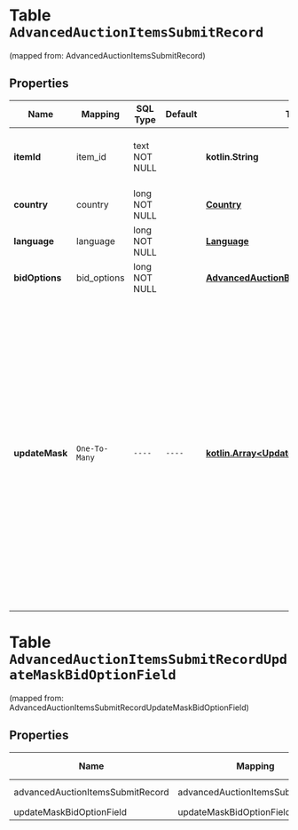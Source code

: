 
# Table `AdvancedAuctionItemsSubmitRecord`
(mapped from: AdvancedAuctionItemsSubmitRecord)

## Properties
Name | Mapping | SQL Type | Default | Type | Description | Notes
---- | ------- | -------- | ------- | ---- | ----------- | -----
**itemId** | item_id | text NOT NULL |  | **kotlin.String** | The catalog retail item id in the merchant namespace | 
**country** | country | long NOT NULL |  | [**Country**](Country.md) |  |  [foreignkey]
**language** | language | long NOT NULL |  | [**Language**](Language.md) |  |  [foreignkey]
**bidOptions** | bid_options | long NOT NULL |  | [**AdvancedAuctionBidOptions**](AdvancedAuctionBidOptions.md) |  |  [foreignkey]
**updateMask** | `One-To-Many` | `----` | `----`  | [**kotlin.Array&lt;UpdateMaskBidOptionField&gt;**](UpdateMaskBidOptionField.md) | The list of item bid option fields to be set or updated. Fields specified in the updated mask without a value specified in the &#x60;bid_options&#x60; object in the body will be set to &#x60;null&#x60;. If an item bid option record is being created, fields not specified in the update mask will be initialized to &#x60;null&#x60;. | 






# **Table `AdvancedAuctionItemsSubmitRecordUpdateMaskBidOptionField`**
(mapped from: AdvancedAuctionItemsSubmitRecordUpdateMaskBidOptionField)

## Properties
Name | Mapping | SQL Type | Default | Type | Description | Notes
---- | ------- | -------- | ------- | ---- | ----------- | -----
advancedAuctionItemsSubmitRecord | advancedAuctionItemsSubmitRecord | long | | kotlin.Long | Primary Key | *one*
updateMaskBidOptionField | updateMaskBidOptionField | long | | kotlin.Long | Foreign Key | *many*



